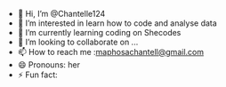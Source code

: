 - 👋 Hi, I’m @Chantelle124
- 👀 I’m interested in learn how to code and analyse data
- 🌱 I’m currently learning coding on Shecodes
- 💞️ I’m looking to collaborate on ...
- 📫 How to reach me :maphosachantell@gmail.com
- 😄 Pronouns: her
- ⚡ Fun fact: 

<!---
Chantelle124/Chantelle124 is a ✨ special ✨ repository because its `README.md` (this file) appears on your GitHub profile.
You can click the Preview link to take a look at your changes.
--->
